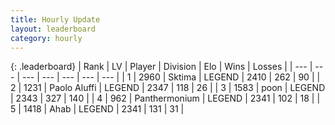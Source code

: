 ```yaml
---
title: Hourly Update
layout: leaderboard
category: hourly
---
```


{: .leaderboard}
| Rank | LV | Player | Division | Elo | Wins | Losses |
| --- | --- | --- | --- | --- | --- | --- |
| <span data-change="0">1</span> | 2960 | <span title="ID: 353063">Sktima</span> | LEGEND | <span data-change="0">2410</span> | <span data-change="0">262</span> | <span data-change="0">90</span> |
| <span data-change="0">2</span> | 1231 | <span title="ID: 512212">Paolo Aluffi</span> | LEGEND | <span data-change="0">2347</span> | <span data-change="0">118</span> | <span data-change="0">26</span> |
| <span data-change="0">3</span> | 1583 | <span title="ID: 540690">poon</span> | LEGEND | <span data-change="0">2343</span> | <span data-change="0">327</span> | <span data-change="0">140</span> |
| <span data-change="0">4</span> | 962 | <span title="ID: 154837">Panthermonium</span> | LEGEND | <span data-change="0">2341</span> | <span data-change="0">102</span> | <span data-change="0">18</span> |
| <span data-change="0">5</span> | 1418 | <span title="ID: 402846">Ahab</span> | LEGEND | <span data-change="0">2341</span> | <span data-change="0">131</span> | <span data-change="0">31</span> |